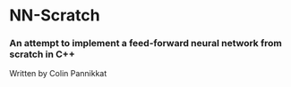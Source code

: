 # NN-Scratch
### An attempt to implement a feed-forward neural network from scratch in C++
Written by Colin Pannikkat